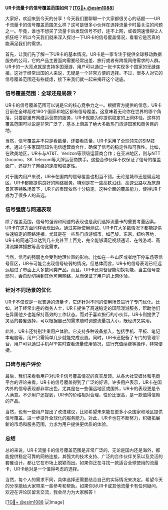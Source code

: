 **UR卡流量卡的信号覆盖范围如何？[[TG💪+ @esim1088](https://t.me/s/esim1088)]**

大家好，欢迎来到今天的分享！今天我们要聊聊一个大家都很关心的话题——UR卡流量卡的信号覆盖范围怎么样？这可是很多小伙伴在选择流量卡时最关注的问题之一。毕竟，谁也不想买了流量卡后发现信号不好，连不上网，或者网速慢得让人抓狂吧？所以今天我们就来深入探讨一下UR卡的信号覆盖情况，看看它是否真的能满足我们的需求。

首先，让我们先了解一下UR卡的基本情况。UR卡是一家专注于提供全球移动数据服务的公司，它的产品主要面向需要经常出差、旅行或者有跨境网络需求的人群。UR卡的一大亮点就是支持多国漫游，用户可以通过一张卡实现多个国家的无缝连接。这对于经常出国的人来说，无疑是一个非常方便的选择。不过，很多人对它的信号覆盖范围还有些疑虑，接下来我们就一起来揭开这个谜底。

### **信号覆盖范围：全球还是局限？**

UR卡的信号覆盖范围可以说是它的核心竞争力之一。根据官方提供的信息，UR卡目前在全球超过190个国家和地区都有信号覆盖。这意味着无论你在世界的哪个角落，只要那里有网络运营商的服务，UR卡就能为你提供稳定的上网体验。这样的覆盖范围可以说是非常广泛了，基本上涵盖了绝大多数热门旅游国家和商务目的地。

当然，信号覆盖并不只是看数量，还要看质量。UR卡采用了全球领先的SIM技术，通过与多家国际知名电信运营商合作，确保了信号的稳定性和可靠性。比如，在欧美地区，UR卡与AT&T、Verizon等顶级运营商合作；在亚洲地区，则与NTT Docomo、SK Telecom等大牌运营商携手。这些合作伙伴不仅保证了信号的覆盖面广，还提升了网络的速度和稳定性。

对于国内用户来说，UR卡在国内的信号覆盖也相当不错。无论是城市还是偏远地区，UR卡都能提供良好的网络服务。特别是在一些高铁沿线、高速公路以及旅游景区等特殊场景下，UR卡的表现依然十分稳定。这种全面的覆盖能力，使得UR卡成为了很多人的首选。

### **信号强度与网速表现**

除了覆盖范围，信号的强弱和网速的表现也是我们选择流量卡的重要考量因素。UR卡在这方面同样表现出色。通过实际使用测试，UR卡在大多数情况下都能提供快速稳定的网络连接。尤其是在一些热门旅游城市，如巴黎、东京、纽约等地，UR卡的网速可以达到几十兆甚至上百兆，完全能够满足视频通话、在线游戏、高清流媒体播放等高带宽需求。

当然，信号的强弱也会受到地理位置的影响。比如在一些山区或者地下停车场等信号盲区，UR卡可能会出现信号较弱的情况。但总体而言，UR卡的信号表现已经远远超过了市面上大多数同类产品。而且，UR卡还具备智能切换功能，当主信号变弱时，会自动切换到其他可用网络，从而保证了用户的上网体验。

### **针对不同场景的优化**

UR卡不仅仅是一张普通的流量卡，它还针对不同的使用场景进行了专门优化。比如，对于经常出差的商务人士，UR卡提供了高速稳定的国际漫游服务，帮助他们在异国他乡也能保持高效的工作状态。而对于喜欢旅行的小伙伴，UR卡则提供了灵活的套餐选择，可以根据自己的需求随时调整流量包大小，既经济又实用。

此外，UR卡还特别注重用户体验。它支持多种设备接入，包括手机、平板、笔记本电脑等，用户只需简单几步就能完成设置。同时，UR卡还配备了专门的管理平台，用户可以通过手机APP实时查看流量使用情况，进行充值续费等操作，非常便捷。

### **口碑与用户评价**

最后，我们来看看用户对UR卡信号覆盖情况的真实反馈。从各大社交媒体和电商平台的评论来看，UR卡的信号覆盖得到了广泛的好评。许多用户表示，UR卡在国内外的信号表现都非常出色，尤其是在一些偏远地区或国外，UR卡的表现更是令人满意。不少用户还提到，UR卡的价格相对合理，性价比很高，是一款值得信赖的产品。

当然，也有一些用户提出了改进建议，比如希望未来能在更多小众国家和地区提供信号覆盖，进一步提升全球化的服务能力。对此，UR卡也在不断努力，积极拓展新的市场和服务范围，力求为用户提供更优质的体验。

### **总结**

总的来说，UR卡流量卡的信号覆盖范围是非常广泛的，无论是国内还是海外，都能提供稳定可靠的网络连接。其强大的技术支持、广泛的合作伙伴关系以及灵活的套餐设计，都让它在市场上脱颖而出。如果你正在寻找一款适合全球使用的流量卡，UR卡绝对是一个值得考虑的选择。

当然，每个人的需求不同，具体选择还需要结合自己的实际情况来决定。希望今天的分享能给大家带来一些参考和帮助。如果你对UR卡或其他流量卡有任何疑问，欢迎在评论区留言交流，我会尽力为大家解答！

[[TG💪+ @esim1088](https://t.me/s/esim1088) ![Image](https://i.postimg.cc/4NQfJmqS/Snipaste-2025-05-13-00-14-12.png)]